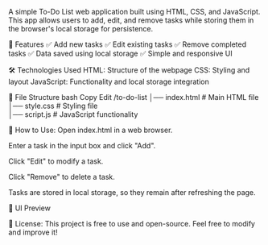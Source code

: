 A simple To-Do List web application built using HTML, CSS, and JavaScript. This app allows users to add, edit, and remove tasks while storing them in the browser's local storage for persistence.

🚀 Features
✅ Add new tasks
✅ Edit existing tasks
✅ Remove completed tasks
✅ Data saved using local storage
✅ Simple and responsive UI


🛠️ Technologies Used
HTML: Structure of the webpage
CSS: Styling and layout
JavaScript: Functionality and local storage integration

📂 File Structure
bash
Copy
Edit
/to-do-list
│── index.html     # Main HTML file  
│── style.css      # Styling file  
│── script.js      # JavaScript functionality  


📌 How to Use:
Open index.html in a web browser.

Enter a task in the input box and click "Add".

Click "Edit" to modify a task.

Click "Remove" to delete a task.

Tasks are stored in local storage, so they remain after refreshing the page.


🎨 UI Preview

📜 License:
This project is free to use and open-source. Feel free to modify and improve it!
